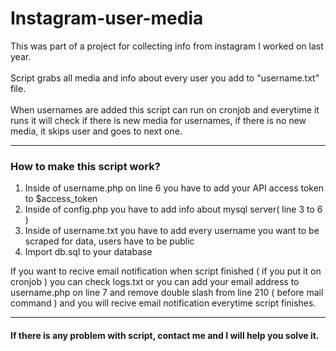 # Instagram-user-media
  This was part of a project for collecting info from instagram I worked on last year.
  <br/><br/>
  Script grabs all media and info about every user you add to "username.txt" file.
  <br/>
  <br/>When usernames are added this script can run on cronjob and everytime it runs it will check if there is new media for usernames, if there is no new media, it skips user and goes to next one.
  
  <hr>
  
  <h3> How to make this script work?</h3>
  <ol><li>Inside of username.php on line 6 you have to add your API access token to $access_token</li>
  <li>Inside of config.php you have to add info about mysql server( line 3 to 6 )</li>
  <li>Inside of username.txt you have to add every username you want to be scraped for data, users have to be public</li>
  <li>Import db.sql to your database</li></ol>
  
  If you want to recive email notification when script finished ( if you put it on cronjob ) you can check logs.txt or you can add your email address to username.php on line 7 and remove double slash from line 210 ( before mail command ) and you will recive email notification everytime script finishes.
  <hr>
<h4>If there is any problem with script, contact me and I will help you solve it.</h4>
